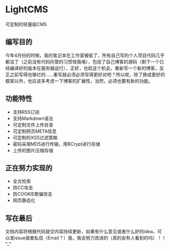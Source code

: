 # LightCMS

可定制的轻量级CMS

## 编写目的

今年4月份的时候，我的笔记本在工作室被偷了，所有自己写的个人项目代码几乎都没了（之前没有代码托管的习惯怪我咯），包括了自己博客的源码（剩下一个已经编译好的版本在服务器运行），正好，也趁这个机会，重新写一个新的博客，反正之前写得也够烂的……重写就必须必须写得更好对吧？所以呢，除了换成更好的框架以外，也应该多考虑一下博客的扩展性，当然，必须也要有新的功能。

## 功能特性

* 支持RSS订阅
* 支持Markdown语法
* 可定制文件上传目录
* 可定制网页META信息
* 可定制的XSS过滤策略
* 密码采用MD5进行传输，用BCrypt进行存储
* 上传的图片压缩存储

## 正在努力实现的

* 全文检索
* 防CC攻击
* 防COOKIE欺骗攻击
* 网页静态化

## 写在最后

文档内容将根据代码提交内容持续更新，如果有什么意见或者什么好的idea，可以发issue或者私信（Email？）我，我会努力改进的（真的会有人看到的吗）！！^_^